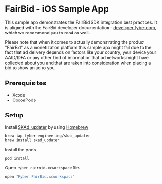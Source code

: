 # FairBid - iOS Sample App

This sample app demonstrates the FairBid SDK integration best practices. It is aligned with the FairBid developer documentation - [developer.fyber.com](https://developer.fyber.com), which we recommend you to read as well.

Please note that when it comes to actually demonstrating the product "FairBid" as a monetization platform this sample app might fail due to the fact that ad delivery depends on factors like your country, your device your AAID/IDFA or any other kind of information that ad networks might have collected about you and that are taken into consideration when placing a bid to show an ad to you.

## Prerequisites

* Xcode
* CocoaPods


## Setup
Install [SKAd_updater](https://github.com/fyber-engineering/SKAd_updater) by using [Homebrew](https://brew.sh)

```sh
brew tap fyber-engineering/skad_updater
brew install skad_updater
```

Install the pods

```sh
pod install
```

Open `Fyber FairBid.xcworkspace` file.

```sh
open "Fyber FairBid.xcworkspace"
```
